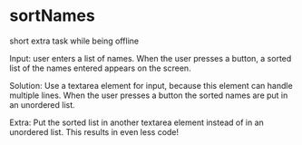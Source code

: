 # sortNames
short extra task while being offline

Input: user enters a list of names.
When the user presses a button, a sorted list of the names entered appears on the screen.

Solution:
Use a textarea element for input, because this element can handle multiple lines. When the user presses a button the sorted names are put in an unordered list.

Extra:
Put the sorted list in another textarea element instead of in an unordered list. This results in even less code!